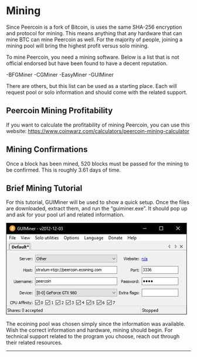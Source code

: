 # Mining

Since Peercoin is a fork of Bitcoin, is uses the same SHA-256 encryption and protocol for mining.  This means anything that any hardware that can mine BTC can mine Peercoin as well.  For the majority of people, joining a mining pool will bring the highest profit versus solo mining.

To mine Peercoin, you need a mining software.  Below is a list that is not official endorsed but have been found to have a decent reputation.

-BFGMiner
-CGMiner
-EasyMiner
-GUIMiner

There are others, but this list can be used as a starting place.  Each will request pool or solo information and should come with the related support.

## Peercoin Mining Profitability

If you want to calculate the profitability of mining Peercoin, you can use this website: https://www.coinwarz.com/calculators/peercoin-mining-calculator

## Mining Confirmations

 Once a block has been mined, 520 blocks must be passed for the mining to be confirmed.  This is roughly 3.61 days of time.

## Brief Mining Tutorial

For this tutorial, GUIMiner will be used to show a quick setup.  Once the files are downloaded, extract them, and run the “guiminer.exe”.  It should pop up and ask for your pool url and related information.

![GUIMiner](../img/mining.jpg)

The ecoining pool was chosen simply since the information was available.  Wish the correct information and hardware, mining should begin.  For technical support related to the program you choose, reach out through their related resources.

---
